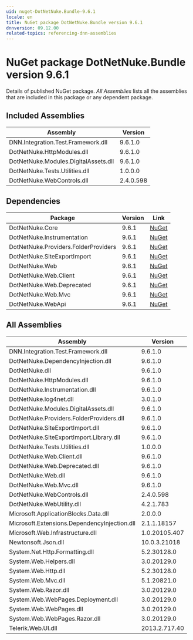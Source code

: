 ```yaml
---
uid: nuget-DotNetNuke.Bundle-9.6.1
locale: en
title: NuGet package DotNetNuke.Bundle version 9.6.1
dnnversion: 09.12.00
related-topics: referencing-dnn-assemblies
---
```


# NuGet package DotNetNuke.Bundle version 9.6.1
Details of published NuGet package.
*All Assemblies* lists all the assemblies that are included in this package or any dependent package.

## Included Assemblies

|Assembly|Version|
|---|---|
|DNN.Integration.Test.Framework.dll|9.6.1.0|
|DotNetNuke.HttpModules.dll|9.6.1.0|
|DotNetNuke.Modules.DigitalAssets.dll|9.6.1.0|
|DotNetNuke.Tests.Utilities.dll|1.0.0.0|
|DotNetNuke.WebControls.dll|2.4.0.598|

## Dependencies

|Package|Version|Link|
|---|---|---|
|DotNetNuke.Core|9.6.1|[NuGet](https://www.nuget.org/packages/DotNetNuke.Core/9.6.1)|
|DotNetNuke.Instrumentation|9.6.1|[NuGet](https://www.nuget.org/packages/DotNetNuke.Instrumentation/9.6.1)|
|DotNetNuke.Providers.FolderProviders|9.6.1|[NuGet](https://www.nuget.org/packages/DotNetNuke.Providers.FolderProviders/9.6.1)|
|DotNetNuke.SiteExportImport|9.6.1|[NuGet](https://www.nuget.org/packages/DotNetNuke.SiteExportImport/9.6.1)|
|DotNetNuke.Web|9.6.1|[NuGet](https://www.nuget.org/packages/DotNetNuke.Web/9.6.1)|
|DotNetNuke.Web.Client|9.6.1|[NuGet](https://www.nuget.org/packages/DotNetNuke.Web.Client/9.6.1)|
|DotNetNuke.Web.Deprecated|9.6.1|[NuGet](https://www.nuget.org/packages/DotNetNuke.Web.Deprecated/9.6.1)|
|DotNetNuke.Web.Mvc|9.6.1|[NuGet](https://www.nuget.org/packages/DotNetNuke.Web.Mvc/9.6.1)|
|DotNetNuke.WebApi|9.6.1|[NuGet](https://www.nuget.org/packages/DotNetNuke.WebApi/9.6.1)|

## All Assemblies

|Assembly|Version|
|---|---|
|DNN.Integration.Test.Framework.dll|9.6.1.0|
|DotNetNuke.DependencyInjection.dll|9.6.1.0|
|DotNetNuke.dll|9.6.1.0|
|DotNetNuke.HttpModules.dll|9.6.1.0|
|DotNetNuke.Instrumentation.dll|9.6.1.0|
|DotNetNuke.log4net.dll|3.0.1.0|
|DotNetNuke.Modules.DigitalAssets.dll|9.6.1.0|
|DotNetNuke.Providers.FolderProviders.dll|9.6.1.0|
|DotNetNuke.SiteExportImport.dll|9.6.1.0|
|DotNetNuke.SiteExportImport.Library.dll|9.6.1.0|
|DotNetNuke.Tests.Utilities.dll|1.0.0.0|
|DotNetNuke.Web.Client.dll|9.6.1.0|
|DotNetNuke.Web.Deprecated.dll|9.6.1.0|
|DotNetNuke.Web.dll|9.6.1.0|
|DotNetNuke.Web.Mvc.dll|9.6.1.0|
|DotNetNuke.WebControls.dll|2.4.0.598|
|DotNetNuke.WebUtility.dll|4.2.1.783|
|Microsoft.ApplicationBlocks.Data.dll|2.0.0.0|
|Microsoft.Extensions.DependencyInjection.dll|2.1.1.18157|
|Microsoft.Web.Infrastructure.dll|1.0.20105.407|
|Newtonsoft.Json.dll|10.0.3.21018|
|System.Net.Http.Formatting.dll|5.2.30128.0|
|System.Web.Helpers.dll|3.0.20129.0|
|System.Web.Http.dll|5.2.30128.0|
|System.Web.Mvc.dll|5.1.20821.0|
|System.Web.Razor.dll|3.0.20129.0|
|System.Web.WebPages.Deployment.dll|3.0.20129.0|
|System.Web.WebPages.dll|3.0.20129.0|
|System.Web.WebPages.Razor.dll|3.0.20129.0|
|Telerik.Web.UI.dll|2013.2.717.40|

